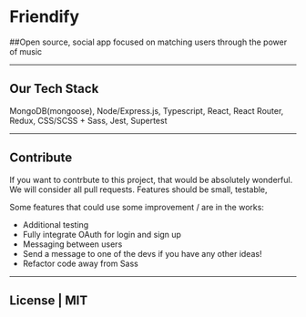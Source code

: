 # Friendify

##Open source, social app focused on matching users through the power of music

---

## Our Tech Stack

MongoDB(mongoose), Node/Express.js, Typescript, React, React Router, Redux, CSS/SCSS + Sass, Jest, Supertest

---

## Contribute

If you want to contrbute to this project, that would be absolutely wonderful. We will consider all pull requests. Features should be small, testable,

Some features that could use some improvement / are in the works:

- Additional testing
- Fully integrate OAuth for login and sign up
- Messaging between users
- Send a message to one of the devs if you have any other ideas!
- Refactor code away from Sass

---

## License | MIT
